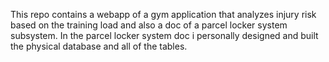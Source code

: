 This repo contains a webapp of a gym application that analyzes injury risk based on the training load and also a doc of a parcel locker system subsystem. In the parcel locker system doc i personally designed and built the physical database and all of the tables. 
